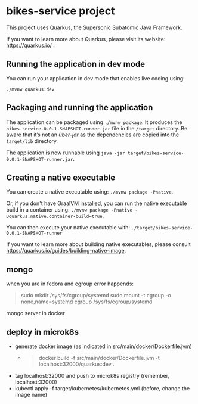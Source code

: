 # bikes-service project

This project uses Quarkus, the Supersonic Subatomic Java Framework.

If you want to learn more about Quarkus, please visit its website: https://quarkus.io/ .

## Running the application in dev mode

You can run your application in dev mode that enables live coding using:
```
./mvnw quarkus:dev
```

## Packaging and running the application

The application can be packaged using `./mvnw package`.
It produces the `bikes-service-0.0.1-SNAPSHOT-runner.jar` file in the `/target` directory.
Be aware that it’s not an _über-jar_ as the dependencies are copied into the `target/lib` directory.

The application is now runnable using `java -jar target/bikes-service-0.0.1-SNAPSHOT-runner.jar`.

## Creating a native executable

You can create a native executable using: `./mvnw package -Pnative`.

Or, if you don't have GraalVM installed, you can run the native executable build in a container using: `./mvnw package -Pnative -Dquarkus.native.container-build=true`.

You can then execute your native executable with: `./target/bikes-service-0.0.1-SNAPSHOT-runner`

If you want to learn more about building native executables, please consult https://quarkus.io/guides/building-native-image.


## mongo
when you are in fedora and cgroup error happends:
> sudo mkdir /sys/fs/cgroup/systemd
> sudo mount -t cgroup -o none,name=systemd cgroup /sys/fs/cgroup/systemd

mongo server in docker

## deploy in microk8s
- generate docker image (as indicated in src/main/docker/Dockerfile.jvm)
	- >docker build -f src/main/docker/Dockerfile.jvm -t localhost:32000/quarkus:dev .
- tag localhost:32000 and push to microk8s registry (remember, localhost:32000)
- kubectl apply -f target/kubernetes/kubernetes.yml (before, change the image name)
